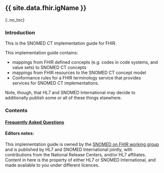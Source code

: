 ## {{ site.data.fhir.igName }}
{:.no_toc}

###  Introduction

This is the SNOMED CT implementation guide for FHIR. 

This implementation guide contains:
* mappings from FHIR defined concepts (e.g. codes in code systems, and value sets) to SNOMED CT concepts
* mappings from FHIR resources to the SNOMED CT concept model
* Conformance rules for a FHIR terminology service that provides services for SNOMED CT implementations.

Note, though, that HL7 and SNOMED International may decide to additionally publish some or all of these things elsewhere.

###  Contents
#### [Frequently Asked Questions](faq.html)


#### Editors notes:
This implementation guide is owned by the [SNOMED on FHIR working group](https://confluence.ihtsdotools.org/display/FHIR/SNOMED+on+FHIR) and is published by HL7 and SNOMED International jointly, with contributions 
from the National Release Centers, and/or HL7 affiliates. Content in here is the property of either 
HL7 or SNOMED International, and made available to you under different licences. 